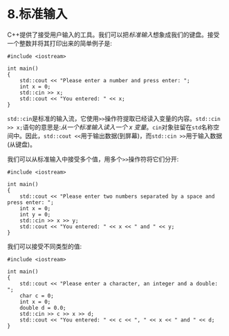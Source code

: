 # 8.标准输入

C++提供了接受用户输入的工具。我们可以把*标准输入*想象成我们的键盘。接受一个整数并将其打印出来的简单例子是:

```
#include <iostream>

int main()
{
    std::cout << "Please enter a number and press enter: ";
    int x = 0;
    std::cin >> x;
    std::cout << "You entered: " << x;
}

```

`std::cin`是标准的输入流，它使用`>>`操作符提取已经读入变量的内容。`std::cin >> x;`语句的意思是:*从一个标准输入读入一个 x 变量*。`cin`对象驻留在`std`名称空间中。因此，`std::cout <<`用于输出数据(到屏幕)，而`std::cin >>`用于输入数据(从键盘)。

我们可以从标准输入中接受多个值，用多个`>>`操作符将它们分开:

```
#include <iostream>

int main()
{
    std::cout << "Please enter two numbers separated by a space and press enter: ";
    int x = 0;
    int y = 0;
    std::cin >> x >> y;
    std::cout << "You entered: " << x << " and " << y;
}

```

我们可以接受不同类型的值:

```
#include <iostream>

int main()
{
    std::cout << "Please enter a character, an integer and a double: ";
    char c = 0;
    int x = 0;
    double d = 0.0;
    std::cin >> c >> x >> d;
    std::cout << "You entered: " << c << ", " << x << " and " << d;
}

```